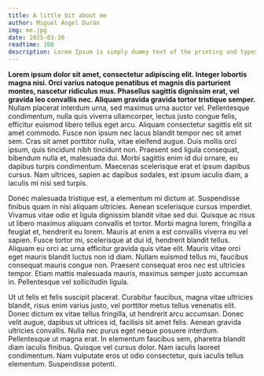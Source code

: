 ```yaml
---
title: A little bit about me
author: Miguel Ángel Durán
img: me.jpg
date: 2025-03-30
readtime: 100
description: Lorem Ipsum is simply dummy text of the printing and typesetting industry.
---
```


**Lorem ipsum dolor sit amet, consectetur adipiscing elit. Integer lobortis magna nisi. Orci varius natoque penatibus et magnis dis parturient montes, nascetur ridiculus mus. Phasellus sagittis dignissim erat, vel gravida leo convallis nec. Aliquam gravida gravida tortor tristique semper.** Nullam placerat interdum urna, sed maximus urna auctor vel. Pellentesque condimentum, nulla quis viverra ullamcorper, lectus justo congue felis, efficitur euismod libero tellus eget arcu. Aliquam consectetur sagittis elit sit amet commodo. Fusce non ipsum nec lacus blandit tempor nec sit amet sem. Cras sit amet porttitor nulla, vitae eleifend augue. Duis mollis orci ipsum, quis tincidunt nibh tincidunt non. Praesent sed ligula consequat, bibendum nulla et, malesuada dui. Morbi sagittis enim id dui ornare, eu dapibus turpis condimentum. Maecenas scelerisque erat et ipsum dapibus cursus. Nam ultrices, sapien ac dapibus sodales, est ipsum iaculis diam, a iaculis mi nisi sed turpis.

Donec malesuada tristique est, a elementum mi dictum at. Suspendisse finibus quam in nisi aliquam ultricies. Aenean scelerisque cursus imperdiet. Vivamus vitae odio et ligula dignissim blandit vitae sed dui. Quisque ac risus ut libero maximus aliquam convallis et tortor. Morbi magna lorem, fringilla a feugiat et, hendrerit eu lorem. Mauris at enim a est convallis viverra eu vel sapien. Fusce tortor mi, scelerisque at dui id, hendrerit blandit tellus. Aliquam eu orci ac urna efficitur gravida quis vitae elit. Mauris vitae orci eget mauris blandit luctus non id diam. Nullam euismod tellus mi, faucibus consequat mauris congue non. Praesent consequat eros nec est ultricies tempor. Etiam mattis malesuada mauris, maximus semper justo accumsan in. Pellentesque vel sollicitudin ligula.

Ut ut felis et felis suscipit placerat. Curabitur faucibus, magna vitae ultricies blandit, risus enim varius justo, vel porttitor metus tellus venenatis elit. Donec dictum ex vitae tellus fringilla, ut hendrerit arcu accumsan. Donec velit augue, dapibus ut ultrices id, facilisis sit amet felis. Aenean gravida ultricies convallis. Nulla nec purus eget neque posuere interdum. Pellentesque ut magna erat. In elementum faucibus sem, pharetra blandit diam iaculis finibus. Quisque vel cursus dolor. Nam iaculis laoreet condimentum. Nam vulputate eros ut odio consectetur, quis iaculis tellus elementum. Suspendisse potenti.
